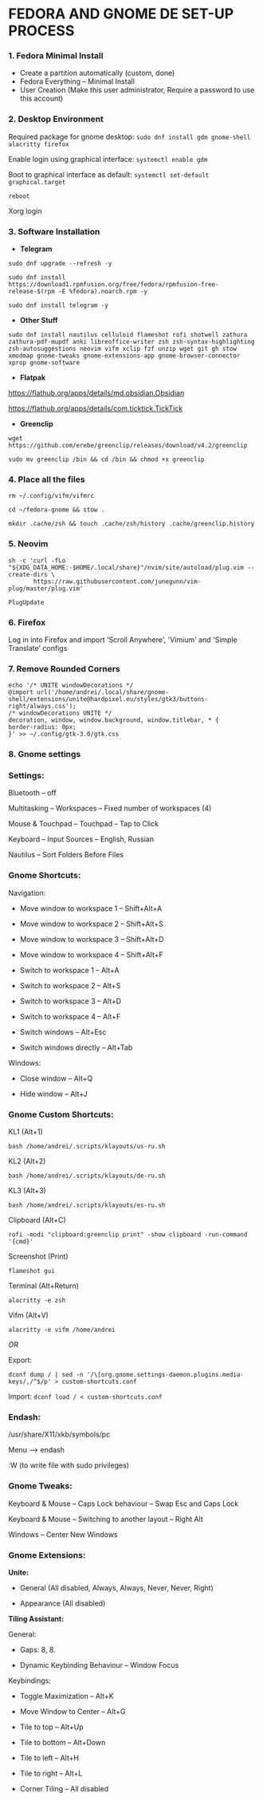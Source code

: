 # FEDORA AND GNOME DE SET-UP PROCESS


### 1. Fedora Minimal Install

- Create a partition automatically (custom, done)
- Fedora Everything – Minimal Install
- User Creation (Make this user administrator, Require a password to use this account)

### 2. Desktop Environment

Required package for gnome desktop: `sudo dnf install gdm gnome-shell alacritty firefox`

Enable login using graphical interface: `systemctl enable gdm`

Boot to graphical interface as default: `systemctl set-default graphical.target`

`reboot`

Xorg login

### 3. Software Installation

- **Telegram**
 
`sudo dnf upgrade --refresh -y`

```
sudo dnf install https://download1.rpmfusion.org/free/fedora/rpmfusion-free-release-$(rpm -E %fedora).noarch.rpm -y
```

`sudo dnf install telegram -y`

- **Other Stuff**

```
sudo dnf install nautilus celluloid flameshot rofi shotwell zathura zathura-pdf-mupdf anki libreoffice-writer zsh zsh-syntax-highlighting zsh-autosuggestions neovim vifm xclip fzf unzip wget git gh stow xmodmap gnome-tweaks gnome-extensions-app gnome-browser-connector xprop gnome-software
```

- **Flatpak**

https://flathub.org/apps/details/md.obsidian.Obsidian

https://flathub.org/apps/details/com.ticktick.TickTick

- **Greenclip**

`wget https://github.com/erebe/greenclip/releases/download/v4.2/greenclip`

`sudo mv greenclip /bin && cd /bin && chmod +x greenclip`

### 4. Place all the files

`rm ~/.config/vifm/vifmrc`

`cd ~/fedora-gnome && stow .`

`mkdir .cache/zsh && touch .cache/zsh/history .cache/greenclip.history`

### 5. Neovim

```
sh -c 'curl -fLo "${XDG_DATA_HOME:-$HOME/.local/share}"/nvim/site/autoload/plug.vim --create-dirs \
       https://raw.githubusercontent.com/junegunn/vim-plug/master/plug.vim'
```

`PlugUpdate`

### 6. Firefox

Log in into Firefox and import 'Scroll Anywhere', 'Vimium' and 'Simple Translate' configs

### 7. Remove Rounded Corners

```
echo '/* UNITE windowDecorations */
@import url('/home/andrei/.local/share/gnome-shell/extensions/unite@hardpixel.eu/styles/gtk3/buttons-right/always.css');
/* windowDecorations UNITE */
decoration, window, window.background, window.titlebar, * {
border-radius: 0px;
}' >> ~/.config/gtk-3.0/gtk.css
```

### 8. Gnome settings

### **Settings:**

Bluetooth – off

Multitasking – Workspaces – Fixed number of workspaces (4)

Mouse & Touchpad – Touchpad – Tap to Click

Keyboard – Input Sources – English, Russian

Nautilus – Sort Folders Before Files

### **Gnome Shortcuts:**

Navigation:

- Move window to workspace 1 – Shift+Alt+A

- Move window to workspace 2 – Shift+Alt+S

- Move window to workspace 3 – Shift+Alt+D

- Move window to workspace 4 – Shift+Alt+F

- Switch to workspace 1 – Alt+A

- Switch to workspace 2 – Alt+S

- Switch to workspace 3 – Alt+D

- Switch to workspace 4 – Alt+F

- Switch windows – Alt+Esc

- Switch windows directly – Alt+Tab

Windows: 

- Close window – Alt+Q

- Hide window – Alt+J

### **Gnome Custom Shortcuts:**

KL1 (Alt+1)

`bash /home/andrei/.scripts/klayouts/us-ru.sh`

KL2 (Alt+2)

`bash /home/andrei/.scripts/klayouts/de-ru.sh`

KL3 (Alt+3)

`bash /home/andrei/.scripts/klayouts/es-ru.sh`

Clipboard (Alt+C)

`rofi -modi "clipboard:greenclip print" -show clipboard -run-command '{cmd}'`

Screenshot (Print)

`flameshot gui`

Terminal (Alt+Return)

`alacritty -e zsh`

Vifm (Alt+V)

`alacritty -e vifm /home/andrei`

*OR*

Export:

```
dconf dump / | sed -n '/\[org.gnome.settings-daemon.plugins.media-keys/,/^$/p' > custom-shortcuts.conf
```

Import: `dconf load / < custom-shortcuts.conf`

### **Endash:**

/usr/share/X11/xkb/symbols/pc

Menu –> endash

:W (to write file with sudo privileges)

### **Gnome Tweaks:**

Keyboard & Mouse – Caps Lock behaviour – Swap Esc and Caps Lock

Keyboard & Mouse – Switching to another layout – Right Alt

Windows – Center New Windows

### **Gnome Extensions:**

**Unite:**

- General (All disabled, Always, Always, Never, Never, Right)

- Appearance (All disabled)

**Tiling Assistant:**

General:

- Gaps: 8, 8.

- Dynamic Keybinding Behaviour – Window Focus

Keybindings:

- Toggle Maximization – Alt+K

- Move Window to Center – Alt+G

- Tile to top – Alt+Up

- Tile to bottom – Alt+Down

- Tile to left – Alt+H

- Tile to right – Alt+L

- Corner Tiling – All disabled
